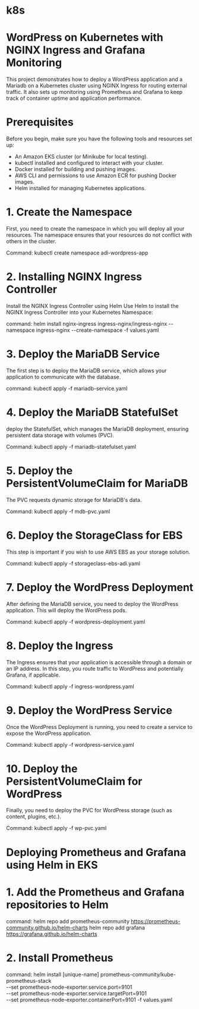 # k8s
# WordPress on Kubernetes with NGINX Ingress and Grafana Monitoring
This project demonstrates how to deploy a WordPress application and a Mariadb on a Kubernetes cluster using NGINX Ingress for routing external traffic. It also sets up monitoring using Prometheus and Grafana to keep track of container uptime and application performance.

# Prerequisites
Before you begin, make sure you have the following tools and resources set up:

- An Amazon EKS cluster (or Minikube for local testing).
- kubectl installed and configured to interact with your cluster.
- Docker installed for building and pushing images.
- AWS CLI and permissions to use Amazon ECR for pushing Docker images.
- Helm installed for managing Kubernetes applications.



# 1. Create the Namespace
First, you need to create the namespace in which you will deploy all your resources. The namespace ensures that your resources do not conflict with others in the cluster.

Command: kubectl create namespace adi-wordpress-app

# 2. Installing NGINX Ingress Controller
Install the NGINX Ingress Controller using Helm
Use Helm to install the NGINX Ingress Controller into your Kubernetes Namespace:

command: helm install nginx-ingress ingress-nginx/ingress-nginx --namespace ingress-nginx --create-namespace -f values.yaml


# 3. Deploy the MariaDB Service
The first step is to deploy the MariaDB service, which allows your application to communicate with the database.

command: kubectl apply -f mariadb-service.yaml

# 4. Deploy the MariaDB StatefulSet
deploy the StatefulSet, which manages the MariaDB deployment, ensuring persistent data storage with volumes (PVC).

Command: kubectl apply -f mariadb-statefulset.yaml

# 5. Deploy the PersistentVolumeClaim for MariaDB
The PVC requests dynamic storage for MariaDB's data.

Command: kubectl apply -f mdb-pvc.yaml

# 6. Deploy the StorageClass for EBS
This step is important if you wish to use AWS EBS as your storage solution.

Command: kubectl apply -f storageclass-ebs-adi.yaml

# 7. Deploy the WordPress Deployment
After defining the MariaDB service, you need to deploy the WordPress application. This will deploy the WordPress pods.

Command: kubectl apply -f wordpress-deployment.yaml

# 8. Deploy the Ingress
The Ingress ensures that your application is accessible through a domain or an IP address. In this step, you route traffic to WordPress and potentially Grafana, if applicable.

Command: kubectl apply -f ingress-wordpress.yaml

# 9. Deploy the WordPress Service
Once the WordPress Deployment is running, you need to create a service to expose the WordPress application.

Command: kubectl apply -f wordpress-service.yaml

# 10. Deploy the PersistentVolumeClaim for WordPress
Finally, you need to deploy the PVC for WordPress storage (such as content, plugins, etc.).

Command: kubectl apply -f wp-pvc.yaml

# Deploying Prometheus and Grafana using Helm in EKS

# 1. Add the Prometheus and Grafana repositories to Helm

command: helm repo add prometheus-community https://prometheus-community.github.io/helm-charts
         helm repo add grafana https://grafana.github.io/helm-charts

# 2. Install Prometheus

command: helm install [unique-name]  prometheus-community/kube-prometheus-stack \
  --set prometheus-node-exporter.service.port=9101 \
  --set prometheus-node-exporter.service.targetPort=9101 \
  --set prometheus-node-exporter.containerPort=9101 -f values.yaml


